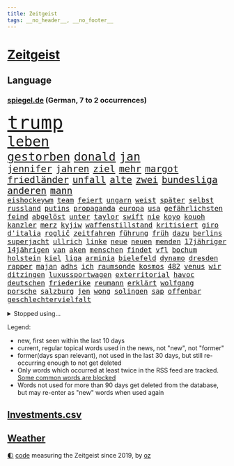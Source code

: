 ```yaml
---
title: Zeitgeist
tags: __no_header__, __no_footer__
---
```


# [Zeitgeist](https://oliz.io/zeitgeist/)

## Language

<h3><a href="https://www.spiegel.de" target="_blank">spiegel.de</a> (German, 7 to 2 occurrences)</h3>
<p style="font-family:monospace">
<span style="font-size:32pt"><a href="news_links.html#trump" class="current">trump</a></span>
<br>
<span style="font-size:24pt"><a href="news_links.html#leben" class="current">leben</a></span>
<br>
<span style="font-size:20pt"><a href="news_links.html#gestorben" class="current">gestorben</a></span>
<span style="font-size:20pt"><a href="news_links.html#donald" class="current">donald</a></span>
<span style="font-size:20pt"><a href="news_links.html#jan" class="current">jan</a></span>
<br>
<span style="font-size:16pt"><a href="news_links.html#jennifer" class="current">jennifer</a></span>
<span style="font-size:16pt"><a href="news_links.html#jahren" class="current">jahren</a></span>
<span style="font-size:16pt"><a href="news_links.html#ziel" class="current">ziel</a></span>
<span style="font-size:16pt"><a href="news_links.html#mehr" class="current">mehr</a></span>
<span style="font-size:16pt"><a href="news_links.html#margot" class="current">margot</a></span>
<span style="font-size:16pt"><a href="news_links.html#friedländer" class="current">friedländer</a></span>
<span style="font-size:16pt"><a href="news_links.html#unfall" class="current">unfall</a></span>
<span style="font-size:16pt"><a href="news_links.html#alte" class="current">alte</a></span>
<span style="font-size:16pt"><a href="news_links.html#zwei" class="current">zwei</a></span>
<span style="font-size:16pt"><a href="news_links.html#bundesliga" class="current">bundesliga</a></span>
<span style="font-size:16pt"><a href="news_links.html#anderen" class="current">anderen</a></span>
<span style="font-size:16pt"><a href="news_links.html#mann" class="current">mann</a></span>
<br>
<span style="font-size:12pt"><a href="news_links.html#eishockeywm" class="new">eishockeywm</a></span>
<span style="font-size:12pt"><a href="news_links.html#team" class="current">team</a></span>
<span style="font-size:12pt"><a href="news_links.html#feiert" class="current">feiert</a></span>
<span style="font-size:12pt"><a href="news_links.html#ungarn" class="current">ungarn</a></span>
<span style="font-size:12pt"><a href="news_links.html#weist" class="current">weist</a></span>
<span style="font-size:12pt"><a href="news_links.html#später" class="current">später</a></span>
<span style="font-size:12pt"><a href="news_links.html#selbst" class="current">selbst</a></span>
<span style="font-size:12pt"><a href="news_links.html#russland" class="current">russland</a></span>
<span style="font-size:12pt"><a href="news_links.html#putins" class="current">putins</a></span>
<span style="font-size:12pt"><a href="news_links.html#propaganda" class="current">propaganda</a></span>
<span style="font-size:12pt"><a href="news_links.html#europa" class="current">europa</a></span>
<span style="font-size:12pt"><a href="news_links.html#usa" class="current">usa</a></span>
<span style="font-size:12pt"><a href="news_links.html#gefährlichsten" class="current">gefährlichsten</a></span>
<span style="font-size:12pt"><a href="news_links.html#feind" class="current">feind</a></span>
<span style="font-size:12pt"><a href="news_links.html#abgelöst" class="current">abgelöst</a></span>
<span style="font-size:12pt"><a href="news_links.html#unter" class="current">unter</a></span>
<span style="font-size:12pt"><a href="news_links.html#taylor" class="current">taylor</a></span>
<span style="font-size:12pt"><a href="news_links.html#swift" class="current">swift</a></span>
<span style="font-size:12pt"><a href="news_links.html#nie" class="current">nie</a></span>
<span style="font-size:12pt"><a href="news_links.html#koyo" class="new">koyo</a></span>
<span style="font-size:12pt"><a href="news_links.html#kouoh" class="new">kouoh</a></span>
<span style="font-size:12pt"><a href="news_links.html#kanzler" class="current">kanzler</a></span>
<span style="font-size:12pt"><a href="news_links.html#merz" class="current">merz</a></span>
<span style="font-size:12pt"><a href="news_links.html#kyjiw" class="current">kyjiw</a></span>
<span style="font-size:12pt"><a href="news_links.html#waffenstillstand" class="current">waffenstillstand</a></span>
<span style="font-size:12pt"><a href="news_links.html#kritisiert" class="current">kritisiert</a></span>
<span style="font-size:12pt"><a href="news_links.html#giro" class="new">giro</a></span>
<span style="font-size:12pt"><a href="news_links.html#d'italia" class="new">d'italia</a></span>
<span style="font-size:12pt"><a href="news_links.html#roglič" class="new">roglič</a></span>
<span style="font-size:12pt"><a href="news_links.html#zeitfahren" class="new">zeitfahren</a></span>
<span style="font-size:12pt"><a href="news_links.html#führung" class="current">führung</a></span>
<span style="font-size:12pt"><a href="news_links.html#früh" class="current">früh</a></span>
<span style="font-size:12pt"><a href="news_links.html#dazu" class="current">dazu</a></span>
<span style="font-size:12pt"><a href="news_links.html#berlins" class="current">berlins</a></span>
<span style="font-size:12pt"><a href="news_links.html#superjacht" class="new">superjacht</a></span>
<span style="font-size:12pt"><a href="news_links.html#ullrich" class="current">ullrich</a></span>
<span style="font-size:12pt"><a href="news_links.html#linke" class="current">linke</a></span>
<span style="font-size:12pt"><a href="news_links.html#neue" class="current">neue</a></span>
<span style="font-size:12pt"><a href="news_links.html#neuen" class="current">neuen</a></span>
<span style="font-size:12pt"><a href="news_links.html#menden" class="new">menden</a></span>
<span style="font-size:12pt"><a href="news_links.html#17jähriger" class="current">17jähriger</a></span>
<span style="font-size:12pt"><a href="news_links.html#14jährigen" class="current">14jährigen</a></span>
<span style="font-size:12pt"><a href="news_links.html#van" class="current">van</a></span>
<span style="font-size:12pt"><a href="news_links.html#aken" class="current">aken</a></span>
<span style="font-size:12pt"><a href="news_links.html#menschen" class="current">menschen</a></span>
<span style="font-size:12pt"><a href="news_links.html#findet" class="current">findet</a></span>
<span style="font-size:12pt"><a href="news_links.html#vfl" class="current">vfl</a></span>
<span style="font-size:12pt"><a href="news_links.html#bochum" class="current">bochum</a></span>
<span style="font-size:12pt"><a href="news_links.html#holstein" class="current">holstein</a></span>
<span style="font-size:12pt"><a href="news_links.html#kiel" class="current">kiel</a></span>
<span style="font-size:12pt"><a href="news_links.html#liga" class="current">liga</a></span>
<span style="font-size:12pt"><a href="news_links.html#arminia" class="current">arminia</a></span>
<span style="font-size:12pt"><a href="news_links.html#bielefeld" class="current">bielefeld</a></span>
<span style="font-size:12pt"><a href="news_links.html#dynamo" class="new">dynamo</a></span>
<span style="font-size:12pt"><a href="news_links.html#dresden" class="current">dresden</a></span>
<span style="font-size:12pt"><a href="news_links.html#rapper" class="current">rapper</a></span>
<span style="font-size:12pt"><a href="news_links.html#majan" class="new">majan</a></span>
<span style="font-size:12pt"><a href="news_links.html#adhs" class="current">adhs</a></span>
<span style="font-size:12pt"><a href="news_links.html#ich" class="current">ich</a></span>
<span style="font-size:12pt"><a href="news_links.html#raumsonde" class="current">raumsonde</a></span>
<span style="font-size:12pt"><a href="news_links.html#kosmos" class="new">kosmos</a></span>
<span style="font-size:12pt"><a href="news_links.html#482" class="new">482</a></span>
<span style="font-size:12pt"><a href="news_links.html#venus" class="current">venus</a></span>
<span style="font-size:12pt"><a href="news_links.html#wir" class="current">wir</a></span>
<span style="font-size:12pt"><a href="news_links.html#ditzingen" class="new">ditzingen</a></span>
<span style="font-size:12pt"><a href="news_links.html#luxussportwagen" class="new">luxussportwagen</a></span>
<span style="font-size:12pt"><a href="news_links.html#exterritorial" class="new">exterritorial</a></span>
<span style="font-size:12pt"><a href="news_links.html#havoc" class="new">havoc</a></span>
<span style="font-size:12pt"><a href="news_links.html#deutschen" class="current">deutschen</a></span>
<span style="font-size:12pt"><a href="news_links.html#friederike" class="new">friederike</a></span>
<span style="font-size:12pt"><a href="news_links.html#reumann" class="new">reumann</a></span>
<span style="font-size:12pt"><a href="news_links.html#erklärt" class="current">erklärt</a></span>
<span style="font-size:12pt"><a href="news_links.html#wolfgang" class="current">wolfgang</a></span>
<span style="font-size:12pt"><a href="news_links.html#porsche" class="current">porsche</a></span>
<span style="font-size:12pt"><a href="news_links.html#salzburg" class="current">salzburg</a></span>
<span style="font-size:12pt"><a href="news_links.html#jen" class="new">jen</a></span>
<span style="font-size:12pt"><a href="news_links.html#wong" class="new">wong</a></span>
<span style="font-size:12pt"><a href="news_links.html#solingen" class="current">solingen</a></span>
<span style="font-size:12pt"><a href="news_links.html#sap" class="current">sap</a></span>
<span style="font-size:12pt"><a href="news_links.html#offenbar" class="current">offenbar</a></span>
<span style="font-size:12pt"><a href="news_links.html#geschlechtervielfalt" class="new">geschlechtervielfalt</a></span>
</p>
<details>
<summary>Stopped using...</summary>
<p class="former" style="font-size:12pt">
lindner(1662) tempo(1661) co₂(1660) gezogen(1660) tötete(1660) verteilt(1659) 60(1658) erdoğan(1658) erhoben(1658) geeinigt(1658) siegt(1658) sogenannte(1658) ändert(1658) 100000(1657) bekannten(1657) erfolge(1657) nachwuchs(1657) antreten(1656) ausgebrochen(1656) bauen(1656) bidens(1656) ebenfalls(1656) nahverkehr(1656) sturz(1656) allianz(1655) bereich(1655) einwohner(1655) lebensmittel(1655) mediziner(1655) mitglied(1655) mitunter(1655) steigende(1655) treffer(1655) angeklagter(1654) bekannte(1654) geschickt(1654) hervor(1654) mannschaft(1654) normal(1654) oberbürgermeister(1654) benzin(1653) berichte(1653) engagement(1653) enthüllt(1653) klein(1653) möglicher(1653) mörder(1653) obama(1653) scheinen(1653) verlegt(1653) vorschläge(1653) infektion(1652) richten(1652) ursula(1652) punkten(1651) schlag(1651) bayerischen(1650) gegenteil(1650) möglichst(1650) schicksal(1650) werbung(1650) berg(1649) entscheidenden(1649) verteidigungsministerium(1649) trainieren(1648) berät(1647) restaurants(1647) sender(1647) tatverdächtigen(1647) entscheidend(1646) kleines(1646) letzter(1646) absage(1645) islamischen(1645) vorgestellt(1645) beschäftigte(1644) juli(1644) einsetzen(1643) freie(1643) aktivistin(1642) ermittlern(1642) erneuten(1642) türkischen(1642) wachstum(1642) 11(1640) gebiet(1640) hielten(1640) tiefen(1640) ausmaß(1639) falschen(1639) überschwemmungen(1638) ökonomen(1637) anzeichen(1636) meinen(1632) top(1627) sportler(1626) beitrag(1624) zeigten(1624) kandidatur(1621) koalitionspartner(1618) versorgung(1618) niedrig(1617) dutzend(1616) energie(1616) lehrkräfte(1607) ausgetragen(1597) schadensersatz(1593) wetterdienst(1569) vormarsch(1532) geehrt(1464) ohnehin(1386) partnerschaft(1381) gesund(1353) 20000(1352) nachmittag(1327) magazin(1270) außenministerin(1266) ausgeben(1260) luftwaffe(1259) bekannteste(1258) fußballs(1256) schloss(1229) sank(1227) symbol(1208) inhalte(1194) spaltung(1185) gezwungen(1175) 2014(1172) betreibt(1158) rené(1158) lücken(1144) langsam(1131) rezession(1130) gewerkschaften(1115) crew(1108) indem(1107) klopp(1088) schlamm(1081) prominenten(1080) konzerte(1072) chefs(1064) kai(1063) kaffee(1051) tierschützer(1046) prompt(1042) olympischen(1040) osnabrück(1040) profi(1037) genauer(1021) stören(1012) legal(1008) revolution(998) bürgergeld(988) hände(981) streiks(980) einladung(979) schickte(969) ernährung(956) überraschenden(933) schmeckt(918) todesstrafe(901) eric(898) ausgemacht(885) redet(885) liberale(879) game(874) nico(872) hinnehmen(863) perfekten(851) viertagewoche(845) islamistischen(818) jäger(811) georgien(797) ministerpräsidenten(793) ankommen(779) eingeladen(772) betreiben(768) pen(762) ostsee(759) emotionen(750) angerichtet(749) boomt(748) zeuge(746) italiener(745) fußballverband(739) victor(733) härtere(732) beine(730) vergeltung(719) vierten(709) auswirken(706) protestierten(705) terrorismus(704) neuwahlen(702) helden(687) mysteriöse(682) model(675) missstände(673) milliardenschweren(666) auswahl(664) 2013(663) interessiert(662) schlimmer(645) 36(642) politikerinnen(642) schönste(641) geflohen(635) häfen(630) geprüft(619) wirbel(614) mary(608) unten(604) momente(598) gewinner(596) dient(592) herbert(583) berüchtigte(576) darstellung(573) strafgerichtshof(571) eröffnung(565) ddr(561) demos(560) taucht(555) versagt(552) gazastreifens(543) wild(538) attraktiver(536) recep(533) tayyip(533) stellten(528) aussetzen(526) unterschätzt(525) signalisiert(518) staatsanwälte(512) bundestagswahl(505) robbie(505) bernd(504) beklagen(503) leise(502) bestraft(500) falls(499) kriegsschiffe(489) ambitionen(487) finanzen(487) on(483) landung(482) toni(480) hollywoods(470) gleichberechtigung(469) le(469) erfolgreichen(465) 2006(456) matteo(452) mittleren(449) verdächtiger(448) elton(444) korrigiert(441) abgewiesen(440) konzept(440) jena(439) rechtlichen(433) frühe(428) marathon(428) realistische(428) glimpflich(427) strategische(427) gerieten(421) 58(420) dein(418) schätzt(418) chinesisches(417) lüge(413) apples(412) blutbad(410) persönlichkeit(407) altersvorsorge(403) fing(403) musiala(402) langweilig(400) pole(400) jamal(399) wahren(394) dokumentation(393) laufende(393) lieder(390) populismus(390) 2029(386) fußballbund(383) tennisspielerin(381) paket(378) übergriffen(376) hunderttausenden(372) instanz(371) wirtschaftspolitik(369) längste(365) figuren(364) weltgrößten(364) sticht(363) telekom(360) entgeht(358) johnson(357) akzeptieren(356) flut(353) worüber(353) dänische(350) premiers(346) weibchen(345) sportlerinnen(343) planten(340) verlegen(339) spanier(334) vorteile(334) neueste(331) m(330) wahlergebnis(330) nachrichtenagentur(328) jubel(324) ordnete(324) evakuierungen(323) fußballplatz(323) paradies(323) alassad(321) feinde(321) meisterin(321) stärkste(317) normalen(314) royal(313) back(312) schwangerschaft(312) potenziell(311) sätzen(311) bleibe(307) smith(306) netflixdoku(304) situationen(303) nachträglich(301) schätzung(301) ursprünglich(299) weltraum(299) beziehen(297) hollywoodstars(297) praktisch(297) unsicher(297) baseball(294) menschlichen(293) wählten(293) rico(292) umstrittenem(290) sichtbar(289) präsidentschaft(284) entgehen(283) externe(281) zuspruch(281) atlantik(280) tony(280) eigentliche(276) fiasko(276) zwölfjährige(276) turnen(275) eiszeit(274) lockt(274) marc(272) bundestags(271) richtungen(271) notfalls(269) wettert(268) gehoben(267) radio(267) secret(266) entsprechende(265) moderiert(264) moderat(263) zögern(262) jones(261) schau(260) finger(259) weiblichen(259) datum(258) einstigen(258) verließ(258) baschar(256) geheimdienste(256) siedler(256) michelle(253) verfängt(253) liveblog(252) dax(250) wahrgenommen(250) traditionelle(248) asiatischen(245) abgebaut(242) benutzte(242) drohten(242) erstattet(242) punktet(242) viermal(241) gelangt(239) rückführungen(239) enthoben(237) amtes(235) usbürger(235) zurecht(234) explizit(233) plante(233) beruht(232) bekämpft(231) böllern(231) andernfalls(230) dietmar(230) geschaffen(230) arne(229) bezichtigt(229) überwacht(228) achtung(227) anlässlich(225) briefe(225) 98(221) explodiert(220) fahrlässiger(219) schwanken(218) zulässig(218) militärjunta(217) versteckte(217) krankenkassen(216) maren(216) katastrophal(215) auswärtssieg(211) krankenversicherung(207) königreich(205) na(205) statements(204) offenheit(203) studiert(203) verliehen(203) indigene(202) hof(200) lenken(199) country(198) ecuador(198) inhalten(198) gefiel(196) heutzutage(196) tatortvote(196) ausgeliefert(193) unterwäsche(193) gestützt(191) verrückt(191) bundesebene(189) lungenentzündung(189) söders(189) aufarbeitung(188) zusätzlich(187) fische(186) krassen(184) sprüchen(184) freiheiten(183) erneuerbaren(181) exemplare(180) plädieren(180) leere(179) phasen(179) qualifiziert(179) bürgern(178) sprit(177) sklaverei(176) dunkelheit(175) entlastungen(173) rüstungsindustrie(173) tumult(173) bröckeln(172) parteikollegen(172) laschet(171) überzieht(171) gazas(170) gelder(170) machtlos(169) tauscht(169) linksextremisten(168) durchsuchungen(167) joseph(167) jva(167) künftiger(167) abzug(166) abgelehnt(165) rookie(165) rwe(164) antike(163) bekomme(163) triumphieren(163) puerto(162) entschlossen(161) merkwürdige(161) oberlandesgericht(161) offizieller(161) umsetzung(161) überführt(161) vorherrschaft(159) benko(158) fallschirmspringer(158) gründerin(158) quoten(158) soccer(158) jude(157) zurückzukehren(157) böller(156) gavin(156) verspätet(156) gerast(155) leibwächter(155) wechseljahre(155) funde(154) analysieren(153) drohnenaufnahmen(153) grundsätzliche(152) rüstung(152) bestseller(151) mist(151) meghan(150) silvesternacht(149) involviert(148) strafverfahren(148) partnern(147) rächen(147) versicherung(147) pompeji(146) voranbringen(146) mourinho(145) verdienst(145) anweisung(144) berlinale(144) missbrauchsvorwürfe(144) preisverleihung(144) grenzschutz(143) bittere(142) gefängnissen(142) ozean(142) ussenat(142) bafög(141) finanzierte(141) schmerzhaft(141) alkoholsucht(140) blindgänger(140) einsatzes(140) usgesundheitsminister(139) wohnungsbau(138) beitragserhöhungen(137) beworben(137) brandmauer(137) fragile(137) medienberichte(137) sämtliche(137) verlangte(135) verließen(135) aufklären(134) fantasie(134) intakt(134) anhören(133) berufen(133) tina(133) verlauf(133) geschwindigkeit(132) 40000(131) alleingang(131) silvester(131) geschmuggelt(130) hofften(130) skifahrer(130) tiefstand(128) assad(127) inseln(127) ligaspielen(127) ausrufung(126) business(126) kranken(126) levy(126) tommy(126) begriffen(124) neuigkeiten(124) rückkehrer(124) soldat(124) signagründer(123) syrische(123) uneinig(123) unentschieden(123) verschlechtert(123) geheimdienstchef(122) kriegsrechts(122) preiserhöhungen(122) strafmaßnahmen(122) zielte(122) herzogin(121) parteichefs(121) souveränität(121) südwesten(121) bundesarbeitsgericht(120) fck(120) 20jährigen(119) nasa(119) o(119) umsturz(119) affront(118) brian(118) diagnostiziert(118) begeht(117) willkürlich(117) übergangsregierung(117) erwartete(116) syrischer(116) empfehlen(115) insolvent(115) kochbücher(115) maßgeblich(115) mr(115) rezepte(115) sanierung(115) appelliert(114) demonstrierten(114) logik(114) sicherheitspolitik(114) epidemie(113) friends(113) winzige(113) lernte(112) luigi(112) tatverdacht(112) 42jähriger(111) forever(111) herrschaft(111) law(111) überdenken(111) falten(110) konzepte(110) premierministers(110) gelbhaar(109) firmenboss(108) innen(108) markle(108) algorithmus(107) mythos(106) psychiatrie(106) ostdeutschen(105) sammler(105) wandelt(105) besitz(104) gestaltete(104) katastrophalen(104) kaufkraft(104) piste(104) amtsübernahme(103) geschmack(103) schärfere(103) cruz(102) feuerwehrleute(102) mccartney(102) salman(102) wiederholten(102) behauptung(101) verteuert(101) überlebten(101) trocken(100) hochtouren(99) jahrelangen(99) machenschaften(99) titelrennen(99) lebensraum(98) unsicherheiten(98) sackt(97) uskonzerne(97) lieferten(96) breites(95) introvertierte(95) landesweite(95) schlussphase(95) artikel(94) hinweisen(94) verschluckt(94) csupolitiker(93) gegenkandidaten(93) karibik(93) militärregierung(93) berufsleben(92) dahinterstecken(92) freier(92) kälte(92) promille(92) spezialisiert(92) abzuwenden(91) boote(91) grill(91) bedingt(90) unruhige(90) blondie(89) karriereknick(89) philip(89) tempolimit(89) teslachefs(89) trübe(89) werten(89) wilden(89) betrachten(88) eukommissionschefin(88) familiären(88) immobilienreich(88) personenschutz(88) routine(88) strommarkt(88) studio(88) aufzunehmen(87) bewusster(87) büchern(87) gerüchteküche(87) grundstück(87) inn(87) vage(87) aufschieben(86) gesunde(86) hochfahren(86) landeschef(86) taiwanchinakonflikt(86) verziehen(85) bankrotterklärung(84) diversitätsprogramme(84) lobbyarbeit(84) montagmorgen(84) wappnet(84) entschärfung(83) iwfchefin(83) newsom(83) protests(83) totes(83) trockene(83) endlose(82) erhärtet(82) fern(82) interviews(82) introvertiert(82) blendete(81) doppeltes(81) einzuschränken(81) fehlverhalten(81) gemüse(81) iea(81) kutsche(81) sussex(81) verbesserung(81) bussen(80) energieversorgung(80) enthüllen(80) handelspartner(80) spannung(80) verschickte(80) agent(79) ausgesucht(79) flüssen(79) ostdeutsche(79) alpinistin(78) aufheben(78) durchzusetzen(78) empfindliche(78) nationalspielerin(78) aufklärungsflugzeug(77) floriert(77) korruptionsprozess(77) langes(77) malek(77) mel(77) rami(77) veranlasst(77) academy(76) bundesligaklubs(76) israelhamaskrieg(76) lynch(76) mitgerissen(76) schmähpreis(76) sozialversicherung(76) sushi(76) usjustizministerin(76) agentur(75) aquarium(75) belästigungsvorwürfe(75) brancheninsider(75) entwickelte(75) erfreut(75) frauenfußball(75) defensive(74) eubürgern(74) friedhof(74) gelesen(74) menstruation(74) schmierereien(74) zivilklage(74) amthor(73) aneinander(73) ideologien(73) tatbegehungsgefahr(73) durchgesickert(72) huthimilizen(72) metaceo(72) socialmediaplattform(72) spielberg(72) achim(71) blockbuster(71) lecker(71) quer(71) solarstrom(71) tornados(71) wilder(71) zwangsurlaub(71) agieren(70) anschauen(70) entscheidendes(70) mette(70) misshandlungsvorwürfe(70) puma(70) saarland(70) seuche(70) spende(70) tiktokapp(70) usfirma(70) ash(69) ismitglied(69) antonelli(68) aufwärts(68) handels(68) kimi(68) fler(67) unbehagen(67) abschottung(66) frederiksen(66) fünfpunkteplan(66) großbuchstaben(66) heizöl(66) house(66) kabarettist(66) nähern(66) petition(66) siliconvalleygrößen(66) untersuchungsbericht(66) verschärfungen(66) übergang(66) annehmen(65) demonstrative(65) finanzlage(65) kräftemessen(65) löw(65) seriös(65) warnten(65) agiert(64) gecancelt(64) nationalisten(64) ostbeauftragte(64) wale(64) konzentrationslagers(63) reisten(63) aufwachen(62) gezüchtet(62) ole(62) pausiert(62) streik(62) usarmee(62) verleihung(62) ärztinnen(62) baseballstar(61) schulweg(61) strafbefehl(61) einfuhrzöllen(60) charakters(59) handelspartnern(59) modemarken(59) rechnungshof(59) rohstoffe(59) verglich(59) 51(58) einigungen(58) staatskasse(58) thrones(58) beeindrucken(57) einsperren(57) hagelt(57) ungeheuer(57) verteilen(57) wuppertal(57) 38jähriger(56) anrecht(56) lala(56) rider(56) selbstständigkeit(56) urteilt(56) ausgenommen(55) ausgenutzt(55) ernster(55) fördert(55) grönemeyer(55) internationalem(55) komitee(55) lagune(55) lotus(55) vorurteilen(55) abgezockt(54) arbeitsbedingungen(54) behtash(54) fahrschüler(54) kommunale(54) maryam(54) nationalen(54) sanaeeha(54) widerlegt(54) curling(53) ledmasken(53) verwaltung(53) überboten(53) assistent(52) beugt(52) bodycams(52) eli(52) fressen(52) gewählte(52) nachhaltiger(52) neuerlichen(52) stichwaffen(52) adams(51) angefangen(51) franca(51) kletterer(51) kompletten(51) lehfeldt(51) monaco(51) veruntreute(51) wirtschaftsforscher(51) überfälle(51) hohn(50) influencern(50) rächt(50) staatspräsident(50) stolze(50) tiefsten(50) wissenschaftlerin(50) absolvieren(49) bundeskartellamt(49) geschwindigkeitsbegrenzung(49) handelsbilanzen(49) abgeben(48) fahrerlaubnis(48) masterplan(48) menschenrechtsgruppen(48) multimilliardär(48) scheinbar(48) transparency(48) faktor(47) kinshasa(47) totem(47) uss(47) 64(46) ausschuss(46) einflüsterer(46) energiequelle(46) intellektuellen(46) philosoph(46) freigang(45) gestreikt(45) prägenden(45) steuergeld(45) blaue(44) erschaffen(44) konfrontationskurs(44) selbstständig(44) snl(44) stimmrecht(44) 32jähriger(43) bäcker(43) francesca(43) künstlichem(43) vernichten(43) zweifelhafte(43) forscherteam(42) fußballweltmeister(42) roberto(42) nochaußenministerin(41) schiebt(41) sozialer(41) 46jährige(40) franchise(40) kurieren(40) masernausbruch(40) sandalen(40) schlossen(40) wahrscheinlichkeit(40) selina(39) titanic(39) abgesackt(38) akzeptiert(38) hervorragende(38) schwangere(38) triathlon(38) autonome(37) generäle(37) kohlenmonoxidvergiftung(37) kostete(37) lieferkettengesetz(37) rückgrat(37) schwächt(37) weltmeisterin(37) 239(36) atlético(36) glückwünsche(36) handelspolitik(36) koalitionsgesprächen(35) netflixshow(35) skelette(35) sommermärchenprozess(35) winfried(35) abgesehen(34) drittgrößte(34) fenerbahçe(34) geschlechterunterschiede(34) impfskeptiker(34) meistens(34) rekordkurs(34) schweitzer(34) stein(34) zurückgewinnen(34) amazons(33) bundesamtes(33) hercules(33) highschool(33) knappes(33) politischem(33) wirtschaftsflaute(33) wohnungsnot(33) zerbrechen(33) 13000(32) bundesweiten(32) konter(32) zugestellt(32) absurde(31) parteiübergreifend(31) bündnispartner(30) eingefrorenes(30) gelüftet(30) inspirieren(30) krywyj(30) portfolio(30) rih(30) schulleiter(30) zivile(30) auszusetzen(29) beigebracht(29) grundlage(29) maradona(29) mittelamerika(29) spätestens(29) ölpreise(29) batman(28) csulandesgruppenchef(28) demokratien(28) dying(28) formiert(28) jesse(28) justizopfer(28) krauth(28) liganiederlage(28) saal(28) tankstellen(28) theatermacher(28) aung(27) beate(27) doppelstaatler(27) eingebunden(27) endloser(27) hlaing(27) juntachef(27) kampfpilot(27) min(27) männlich(27) ungewöhnlicher(27) weltordnung(27) ägyptischen(27) übung(27) begeben(26) femizide(26) hürden(26) lachs(26) mutigen(26) staatsgemäldesammlungen(26) virus(26) abschnitt(25) selenskyjs(25) unterrepräsentiert(25) 39jährige(24) arbeiteten(24) etf(24) existierenden(24) separatisten(24) stall(24) tobte(24) visa(24) zeitungsbericht(24) disqualifikationen(23) dorn(23) geldes(23) heldin(23) johansson(23) quadratmetern(23) scarlett(23) umweltministerin(23) vortag(23) willst(23) zollankündigungen(23) fotografen(22) goldenes(22) junta(22) militärübung(22) schuldenpaket(22) vermeidbar(22) erstellt(21) gefälschten(21) verbrennerausstieg(21) woidke(21) albert(20) shop(20) wirtschaftlicher(20) abräumen(19) ausgegangen(19) gegenzölle(19) gymnasiums(19) hobbys(19) stroot(19) angepasst(18) anschlagsplans(18) asylsystems(18) belegschaft(18) einzudämmen(18) fahndung(18) reißenden(18) schlau(18) südsudan(18) unojob(18) zulassen(18) ausschnitte(17) leckere(17) mpox(17) obduktion(17) überzogene(17) arabischer(16) bodenoffensive(16) erheblichem(16) hochzeitsfeier(16) konsens(16) raumflug(16) visum(16) vorgeschmack(16) bürgerrechtler(15) copa(15) felder(15) handelskonflikt(15) jordan(15) mailandsanremo(15) prüfungen(15) schimmel(15) usnotenbank(15) zunehmender(15) 160000(14) banker(14) carl(14) darknet(14) rechtlich(14) schüchtern(14) uhrenindustrie(14) anpassung(13) chp(13) fernseher(13) prozessbeginn(13) schreck(13) sechsjährige(13) upamecano(13) 144(12) kühlungsborn(12) ortschaften(12) streitpunkte(12) taiwans(12) verläuft(12) nachgeben(11) pokalhalbfinale(11) schlimmes(11) unterbreitet(11) zusammenbringt(11)
</p>
</details>
<p>Legend:
<ul>
<li><span class="new">new</span>, first seen within the last 10 days</li>
<li><span class="current">current</span>, regular topical words used in the news, not "new", not "former"</li>
<li><span class="former">former(days span relevant)</span>, not used in the last 30 days, but still re-occurring enough to not get deleted</li>
<li>Only words which occurred at least twice in the RSS feed are tracked. <a href="language/filters.py">Some common words are blocked</a></li>
<li>Words not used for more than 90 days get deleted from the database, but may re-enter as "new" words when used again</li>
</ul>
</p>

## [Investments](investments.html)[.csv](investments.csv)

## [Weather](weather.html)

<footer>
<a href="javascript:toggleTheme()" class="nav">🌓</a>
<a href="https://github.com/ooz/zeitgeist">code</a> measuring the Zeitgeist since 2019, by <a href="https://oliz.io">oz</a>
</footer>
